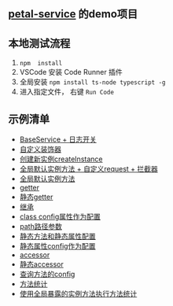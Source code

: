 ## [petal-service](https://github.com/xiangwenhu/petal-service) 的demo项目

## 本地测试流程
1. ```npm  install```
2. VSCode 安装 Code Runner 插件
3. 全局安装 `npm install ts-node typescript -g`
4. 进入指定文件， 右键 `Run Code`



## 示例清单
* [BaseService + 日志开关](./test/baseService.ts)
* [自定义装饰器](./test/createDecorator.ts)
* [创建新实例createInstance](./test//createInstance.ts)
* [全局默认实例方法 + 自定义request + 拦截器](./test/global-customRequest.ts)
* [全局默认实例方法](./test/global.ts)
* [getter](./test/getter.ts)
* [静态getter](./test/getter-static.ts)
* [继承](./test/inherit.ts)
* [class config属性作为配置](./test/instanceConfig.ts)
* [path路径参数](./test/pathUrl.ts)
* [静态方法和静态属性配置](./test/static.ts)
* [静态属性config作为配置](./test/staticConfig.ts)
* [accessor](./test/accessor.ts)
* [静态accessor](./test/accessor-static.ts)
* [查询方法的config](./test/getMethodConfig.ts)
* [方法统计]("./test/staticConfig.ts)
* [使用全局暴露的实例方法执行方法统计]("./test/global-statistics.ts")